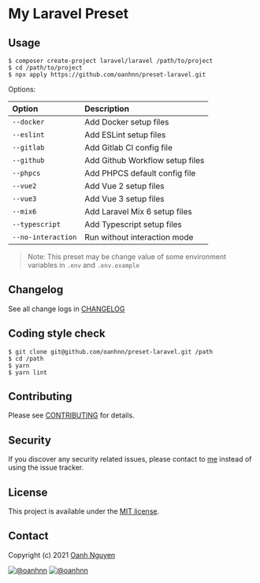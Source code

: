 # My Laravel Preset

## Usage

```shell
$ composer create-project laravel/laravel /path/to/project
$ cd /path/to/project
$ npx apply https://github.com/oanhnn/preset-laravel.git
```

Options:

| Option             | Description                          |
|:-------------------|:-------------------------------------|
| `--docker`         | Add Docker setup files               |
| `--eslint`         | Add ESLint setup files               |
| `--gitlab`         | Add Gitlab CI config file            |
| `--github`         | Add Github Workflow setup files      |
| `--phpcs`          | Add PHPCS default config file        |
| `--vue2`           | Add Vue 2 setup files                |
| `--vue3`           | Add Vue 3 setup files                |
| `--mix6`           | Add Laravel Mix 6 setup files        |
| `--typescript`     | Add Typescript setup files           |
| `--no-interaction` | Run without interaction mode         |

> Note: This preset may be change value of some environment variables in `.env` and `.env.example`

## Changelog

See all change logs in [CHANGELOG](CHANGELOG.md)

## Coding style check

```shell
$ git clone git@github.com/oanhnn/preset-laravel.git /path
$ cd /path
$ yarn
$ yarn lint
```

## Contributing

Please see [CONTRIBUTING](CONTRIBUTING.md) for details.

## Security

If you discover any security related issues, please contact to [me](#contact) instead of using the issue tracker.

## License

This project is available under the [MIT license](https://tldrlegal.com/license/mit-license).

## Contact

Copyright (c) 2021 [Oanh Nguyen](https://github.com/oanhnn)

[![@oanhnn](https://img.shields.io/badge/github-oanhnn-green.svg)](https://github.com/oanhnn) [![@oanhnn](https://img.shields.io/badge/twitter-oanhnn-blue.svg)](https://twitter.com/oanhnn)
